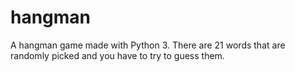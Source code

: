 # hangman
A hangman game made with Python 3. There are 21 words that are randomly picked and you have to try to guess them.
